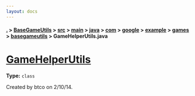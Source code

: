 ```yaml
---
layout: docs
---
```

#### [.](./../../../../../../../../../index) > [BaseGameUtils](./../../../../../../../../index) > [src](./../../../../../../../index) > [main](./../../../../../../index) > [java](./../../../../../index) > [com](./../../../../index) > [google](./../../../index) > [example](./../../index) > [games](./../index) > [basegameutils](./index) > **GameHelperUtils.java**

# [GameHelperUtils](https://github.com/TheAndroidMaster/Rocket/blob/master/BaseGameUtils/src/main/java/com/google/example/games/basegameutils/GameHelperUtils.java#L17)

**Type:** `class`

Created by btco on 2/10/14. 












